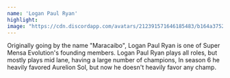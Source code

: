 ```yaml
---
name: 'Logan Paul Ryan'
highlight:
image: "https://cdn.discordapp.com/avatars/212391571646185483/b164a3752259cc95c57c11288860c22e.webp"
---
```


Originally going by the name "Maracaibo", Logan Paul Ryan is one of Super Mensa Evolution's founding members. Logan Paul Ryan plays all roles, but mostly plays mid lane, having a large number of champions, In season 6 he heavily favored Aurelion Sol, but now he doesn't heavily favor any champ.

